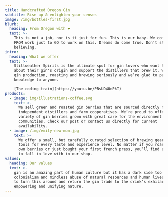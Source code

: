 ```yaml
---
title: Handcrafted Oregon Gin
subtitle: Rise up & enlighten your senses
image: /img/bottles-first.jpg
blurb:
  heading: From Oregon with ❤
  text: >-
    This is not a job, nor is it just for fun. This is our baby. We come home
    FROM work just to GO to work on this. Dreams do come true. Don't stop
    believing.
intro:
  heading: What we offer
  text: >-
    Stillweather Spirits is the ultimate spot for gin lovers who want to learn
    about their gin's origin and support the distillers that brew it. We take
    gin production, roasting and brewing seriously and we’re glad to pass that
    knowledge to anyone.

    [The coding train](https://youtu.be/PBsUD40nPkI)
products:
  - image: img/illustrations-coffee.svg
    text: >-
      We sell green and roasted gin berries that are sourced directly from
      independent distillers and farm cooperatives. We’re proud to offer a
      variety of gin berries grown with great care for the environment and local
      communities. Check our post or contact us directly for current
      availability.
  - image: /img/emily-new-mom.jpg
    text: >-
      We offer a small, but carefully curated selection of brewing gear and
      tools for every taste and experience level. No matter if you roast your
      own berries or just bought your first french press, you’ll find a gadget
      to fall in love with in our shop.
values:
  heading: Our values
  text: >-
    gin is an amazing part of human culture but it has a dark side too – one of
    colonialism and mindless abuse of natural resources and human lives. We want
    to turn this around and return the gin trade to the drink’s exhilarating,
    empowering and unifying nature.
---
```


